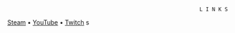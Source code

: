                                                                  L I N K S
[Steam](https://steamcommunity.com/profiles/76561198344765754) • [YouTube](https://www.youtube.com/channel/UCCUhzZi2zQs0cIAcegEDX3g) • [Twitch](https://www.twitch.tv/tf2_imicro)
s
